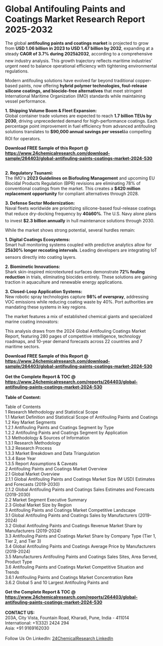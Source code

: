 <h1>Global Antifouling Paints and Coatings Market Research Report 2025-2032</h1><p>The global <strong>antifouling paints and coatings market</strong> is projected to grow from <strong>USD 1.06 billion in 2023 to USD 1.47 billion by 2032</strong>, expanding at a steady <strong>CAGR of 3.7% during 2025â2032</strong>, according to a comprehensive new industry analysis. This growth trajectory reflects maritime industries' urgent need to balance operational efficiency with tightening environmental regulations.</p><p>Modern antifouling solutions have evolved far beyond traditional copper-based paints, now offering <strong>hybrid polymer technologies, foul-release silicone coatings, and biocide-free alternatives</strong> that meet stringent International Maritime Organization (IMO) standards while maintaining vessel performance.</p><p><strong>1. Shipping Volume Boom &amp; Fleet Expansion:</strong><br>
Global container trade volumes are expected to reach <strong>1.7 billion TEUs by 2030</strong>, driving unprecedented demand for high-performance coatings. Each percentage point improvement in fuel efficiency from advanced antifouling solutions translates to <strong>$90,000 annual savings per vessel</strong>âa compelling ROI for operators.</p><div><b>Download FREE Sample of this Report @ 
            <a href="https://www.24chemicalresearch.com/download-sample/264403/global-antifouling-paints-coatings-market-2024-530">
            https://www.24chemicalresearch.com/download-sample/264403/global-antifouling-paints-coatings-market-2024-530</a></b></div><br><p><strong>2. Regulatory Tsunami:</strong><br>
The IMO's <strong>2023 Guidelines on Biofouling Management</strong> and upcoming EU Biocidal Products Regulation (BPR) revisions are eliminating 78% of conventional coatings from the market. This creates a <strong>$420 million replacement opportunity</strong> for compliant alternatives through 2028.</p><p><strong>3. Defense Sector Modernization:</strong><br>
Naval fleets worldwide are prioritizing silicone-based foul-release coatings that reduce dry-docking frequency by <strong>40â60%</strong>. The U.S. Navy alone plans to invest <strong>$2.3 billion annually</strong> in hull maintenance solutions through 2030.</p><p>While the market shows strong potential, several hurdles remain:</p><p><strong>1. Digital Coatings Ecosystems:</strong><br>
Smart hull monitoring systems coupled with predictive analytics allow for <strong>25â30% longer recoating intervals</strong>. Leading developers are integrating IoT sensors directly into coating layers.</p><p><strong>2. Biomimetic Innovations:</strong><br>
Shark skin-inspired microtextured surfaces demonstrate <strong>72% fouling reduction</strong> in trials, eliminating biocides entirely. These solutions are gaining traction in aquaculture and renewable energy applications.</p><p><strong>3. Closed-Loop Application Systems:</strong><br>
New robotic spray technologies capture <strong>98% of overspray</strong>, addressing VOC emissions while reducing coating waste by 40%. Port authorities are mandating these systems in key regions.</p><p>The market features a mix of established chemical giants and specialized marine coating innovators:</p><p>This analysis draws from the 2024 Global Antifouling Coatings Market Report, featuring 280 pages of competitive intelligence, technology roadmaps, and 10-year demand forecasts across 22 countries and 7 maritime sectors.</p><div><b>Download FREE Sample of this Report @ 
            <a href="https://www.24chemicalresearch.com/download-sample/264403/global-antifouling-paints-coatings-market-2024-530">
            https://www.24chemicalresearch.com/download-sample/264403/global-antifouling-paints-coatings-market-2024-530</a></b></div><br><div><b>Get the Complete Report & TOC @ 
            <a href="https://www.24chemicalresearch.com/reports/264403/global-antifouling-paints-coatings-market-2024-530">
            https://www.24chemicalresearch.com/reports/264403/global-antifouling-paints-coatings-market-2024-530</a></b></div><br>
            <b>Table of Content:</b><p>Table of Contents<br />
1 Research Methodology and Statistical Scope<br />
1.1 Market Definition and Statistical Scope of Antifouling Paints and Coatings<br />
1.2 Key Market Segments<br />
1.2.1 Antifouling Paints and Coatings Segment by Type<br />
1.2.2 Antifouling Paints and Coatings Segment by Application<br />
1.3 Methodology & Sources of Information<br />
1.3.1 Research Methodology<br />
1.3.2 Research Process<br />
1.3.3 Market Breakdown and Data Triangulation<br />
1.3.4 Base Year<br />
1.3.5 Report Assumptions & Caveats<br />
2 Antifouling Paints and Coatings Market Overview<br />
2.1 Global Market Overview<br />
2.1.1 Global Antifouling Paints and Coatings Market Size (M USD) Estimates and Forecasts (2019-2030)<br />
2.1.2 Global Antifouling Paints and Coatings Sales Estimates and Forecasts (2019-2030)<br />
2.2 Market Segment Executive Summary<br />
2.3 Global Market Size by Region<br />
3 Antifouling Paints and Coatings Market Competitive Landscape<br />
3.1 Global Antifouling Paints and Coatings Sales by Manufacturers (2019-2024)<br />
3.2 Global Antifouling Paints and Coatings Revenue Market Share by Manufacturers (2019-2024)<br />
3.3 Antifouling Paints and Coatings Market Share by Company Type (Tier 1, Tier 2, and Tier 3)<br />
3.4 Global Antifouling Paints and Coatings Average Price by Manufacturers (2019-2024)<br />
3.5 Manufacturers Antifouling Paints and Coatings Sales Sites, Area Served, Product Type<br />
3.6 Antifouling Paints and Coatings Market Competitive Situation and Trends<br />
3.6.1 Antifouling Paints and Coatings Market Concentration Rate<br />
3.6.2 Global 5 and 10 Largest Antifouling Paints and </p><div><b>Get the Complete Report & TOC @ 
            <a href="https://www.24chemicalresearch.com/reports/264403/global-antifouling-paints-coatings-market-2024-530">
            https://www.24chemicalresearch.com/reports/264403/global-antifouling-paints-coatings-market-2024-530</a></b></div><br><b>CONTACT US:</b><br>
            203A, City Vista, Fountain Road, Kharadi, Pune, India - 411014<br>
            International: +1(332) 2424 294<br>
            Asia: +91 9169162030 <br><br>
            Follow Us On LinkedIn: <a href="https://www.linkedin.com/company/24chemicalresearch/">24ChemicalResearch LinkedIn</a>
